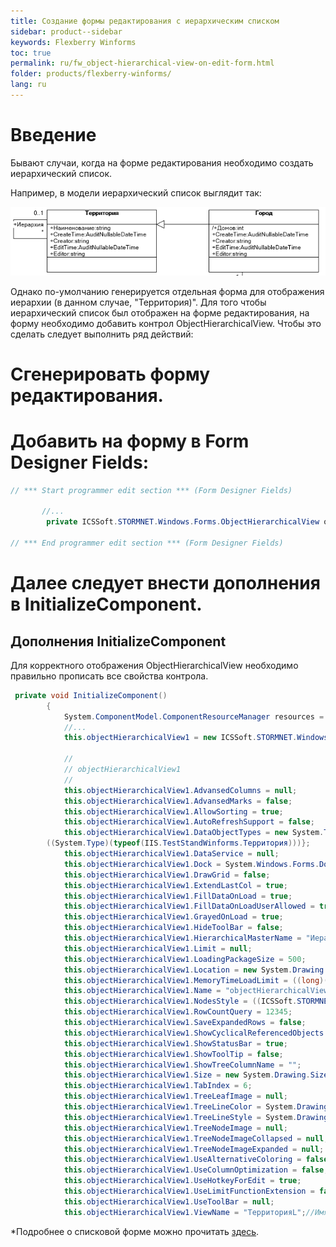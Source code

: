 ```yaml
---
title: Создание формы редактирования с иерархическим списком
sidebar: product--sidebar
keywords: Flexberry Winforms
toc: true
permalink: ru/fw_object-hierarchical-view-on-edit-form.html
folder: products/flexberry-winforms/
lang: ru
---
```


# Введение
Бывают случаи, когда на форме редактирования необходимо создать иерархический список. 

Например, в модели иерархический список выглядит так:

![](/images/pages/products/flexberry-winforms/controls/olv/ObjectHierarchicalView.png)

Однако по-умолчанию генерируется отдельная форма для отображения иерархии (в данном случае, "Территория)".
Для того чтобы иерархический список был отображен на форме редактирования, на форму необходимо добавить контрол ObjectHierarchicalView.
Чтобы это сделать следует выполнить ряд действий:
# Сгенерировать форму редактирования.
# Добавить на форму в Form Designer Fields:
```cs
// *** Start programmer edit section *** (Form Designer Fields)

       //...
        private ICSSoft.STORMNET.Windows.Forms.ObjectHierarchicalView objectHierarchicalView1;
        
// *** End programmer edit section *** (Form Designer Fields)
```
# Далее следует внести дополнения в InitializeComponent.

## Дополнения InitializeComponent

Для корректного отображения ObjectHierarchicalView необходимо правильно прописать все свойства контрола.
```cs
 private void InitializeComponent()
        {
            System.ComponentModel.ComponentResourceManager resources = new System.ComponentModel.ComponentResourceManager(typeof(WinformTestHierarchicalForm));
            //...
            this.objectHierarchicalView1 = new ICSSoft.STORMNET.Windows.Forms.ObjectHierarchicalView();
            
            // 
            // objectHierarchicalView1
            // 
            this.objectHierarchicalView1.AdvansedColumns = null;
            this.objectHierarchicalView1.AdvansedMarks = false;
            this.objectHierarchicalView1.AllowSorting = true;
            this.objectHierarchicalView1.AutoRefreshSupport = false;
            this.objectHierarchicalView1.DataObjectTypes = new System.Type[] {
        ((System.Type)(typeof(IIS.TestStandWinforms.Территория)))};
            this.objectHierarchicalView1.DataService = null;
            this.objectHierarchicalView1.Dock = System.Windows.Forms.DockStyle.None;
            this.objectHierarchicalView1.DrawGrid = false;
            this.objectHierarchicalView1.ExtendLastCol = true;
            this.objectHierarchicalView1.FillDataOnLoad = true;
            this.objectHierarchicalView1.FillDataOnLoadUserAllowed = true;
            this.objectHierarchicalView1.GrayedOnLoad = true;
            this.objectHierarchicalView1.HideToolBar = false;
            this.objectHierarchicalView1.HierarchicalMasterName = "Иерархия"; //Имя мастерового объекта, указывается в поле HierarchicalMaster списковой формы*. 
            this.objectHierarchicalView1.Limit = null;
            this.objectHierarchicalView1.LoadingPackageSize = 500;
            this.objectHierarchicalView1.Location = new System.Drawing.Point(10, 100);
            this.objectHierarchicalView1.MemoryTimeLoadLimit = ((long)(200));
            this.objectHierarchicalView1.Name = "objectHierarchicalView1";
            this.objectHierarchicalView1.NodesStyle = ((ICSSoft.STORMNET.Windows.Forms.TreeNodesStyle)((ICSSoft.STORMNET.Windows.Forms.TreeNodesStyle.Lines | ICSSoft.STORMNET.Windows.Forms.TreeNodesStyle.Symbols)));
            this.objectHierarchicalView1.RowCountQuery = 12345;
            this.objectHierarchicalView1.SaveExpandedRows = false;
            this.objectHierarchicalView1.ShowCyclicalReferencedObjects = false;
            this.objectHierarchicalView1.ShowStatusBar = true;
            this.objectHierarchicalView1.ShowToolTip = false;
            this.objectHierarchicalView1.ShowTreeColumnName = "";
            this.objectHierarchicalView1.Size = new System.Drawing.Size(600, 322);
            this.objectHierarchicalView1.TabIndex = 6;
            this.objectHierarchicalView1.TreeLeafImage = null;
            this.objectHierarchicalView1.TreeLineColor = System.Drawing.Color.DarkGray;
            this.objectHierarchicalView1.TreeLineStyle = System.Drawing.Drawing2D.DashStyle.Dot;
            this.objectHierarchicalView1.TreeNodeImage = null;
            this.objectHierarchicalView1.TreeNodeImageCollapsed = null;
            this.objectHierarchicalView1.TreeNodeImageExpanded = null;
            this.objectHierarchicalView1.UseAlternativeColoring = false;
            this.objectHierarchicalView1.UseColumnOptimization = false;
            this.objectHierarchicalView1.UseHotkeyForEdit = true;
            this.objectHierarchicalView1.UseLimitFunctionExtension = false;
            this.objectHierarchicalView1.UseToolBar = null;
            this.objectHierarchicalView1.ViewName = "ТерриторияL";//Имя представления, которое используется на иерархическом списке.
```

*Подробнее о списковой форме можно прочитать [здесь](Формы-списка-классы-со-стереотипом-listform.html).
